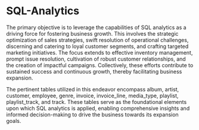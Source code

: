 # SQL-Analytics

The primary objective is to leverage the capabilities of SQL analytics as a driving force for fostering business growth. 
This involves the strategic optimization of sales strategies, swift resolution of operational challenges, discerning and catering to loyal customer segments, and crafting targeted marketing initiatives. 
The focus extends to effective inventory management, prompt issue resolution, cultivation of robust customer relationships, and the creation of impactful campaigns. 
Collectively, these efforts contribute to sustained success and continuous growth, thereby facilitating business expansion.

The pertinent tables utilized in this endeavor encompass album, artist, customer, employee, genre, invoice, invoice_line, media_type, playlist, playlist_track, and track. 
These tables serve as the foundational elements upon which SQL analytics is applied, enabling comprehensive insights and informed decision-making to drive the business towards its expansion goals.
